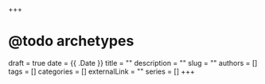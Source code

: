 +++
# @todo archetypes
draft = true
date = {{ .Date }}
title = ""
description = ""
slug = ""
authors = []
tags = []
categories = []
externalLink = ""
series = []
+++
